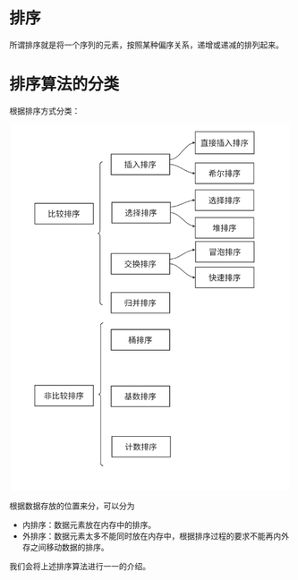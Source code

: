 
# 排序

所谓排序就是将一个序列的元素，按照某种偏序关系，递增或递减的排列起来。

# 排序算法的分类

根据排序方式分类：

<div align="center"><img src="./img/01.png"width="500"></div>

根据数据存放的位置来分，可以分为

- 内排序：数据元素放在内存中的排序。
- 外排序：数据元素太多不能同时放在内存中，根据排序过程的要求不能再内外存之间移动数据的排序。


我们会将上述排序算法进行一一的介绍。


